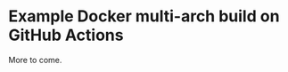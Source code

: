 Example Docker multi-arch build on GitHub Actions
=================================================

More to come.